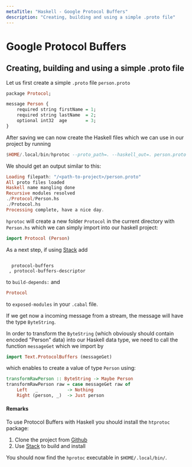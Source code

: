 ```yaml
---
metaTitle: "Haskell - Google Protocol Buffers"
description: "Creating, building and using a simple .proto file"
---
```


# Google Protocol Buffers



## Creating, building and using a simple .proto file


Let us first create a simple `.proto` file `person.proto`

```hs
package Protocol;

message Person {
    required string firstName = 1;
    required string lastName  = 2;
    optional int32  age       = 3;
}

```

After saving we can now create the Haskell files which we can use in our project by running

```hs
$HOME/.local/bin/hprotoc --proto_path=. --haskell_out=. person.proto

```

We should get an output similar to this:

```hs
Loading filepath: "/<path-to-project>/person.proto"
All proto files loaded
Haskell name mangling done
Recursive modules resolved
./Protocol/Person.hs
./Protocol.hs
Processing complete, have a nice day.

```

`hprotoc` will create a new folder `Protocol` in the current directory with `Person.hs` which we can simply import into our haskell project:

```hs
import Protocol (Person)

```

As a next step, if using [Stack](http://stackoverflow.com/documentation/haskell/2970/stack#t=201607261729341127981) add

```

  protocol-buffers
 , protocol-buffers-descriptor

```

to `build-depends:` and

```hs
Protocol

```

to `exposed-modules` in your `.cabal` file.

If we get now a incoming message from a stream, the message will have the type `ByteString`.

In order to transform the `ByteString` (which obviously should contain encoded "Person" data) into our Haskell data type, we need to call the function `messageGet` which we import by

```hs
import Text.ProtocolBuffers (messageGet)

```

which enables to create a value of type `Person` using:

```hs
transformRawPerson :: ByteString -> Maybe Person
transformRawPerson raw = case messageGet raw of
    Left   _           -> Nothing
    Right (person, _)  -> Just person

```



#### Remarks


To use Protocol Buffers with Haskell you should install the `htprotoc` package:

1. Clone the project from [Github](https://github.com/k-bx/protocol-buffers)
1. Use [Stack](http://stackoverflow.com/documentation/haskell/2970/stack#t=201607261652127336017) to build and install

You should now find the `hprotoc` executable in `$HOME/.local/bin/`.

